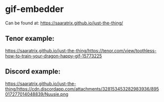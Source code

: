 # gif-embedder

Can be found at: https://saaratrix.github.io/just-the-thing/

## Tenor example:
https://saaratrix.github.io/just-the-thing/https://tenor.com/view/toothless-how-to-train-your-dragon-happy-gif-15773225

## Discord example:
https://saaratrix.github.io/just-the-thing/https://cdn.discordapp.com/attachments/328153453282983936/895017277014048839/Nuusie.png
